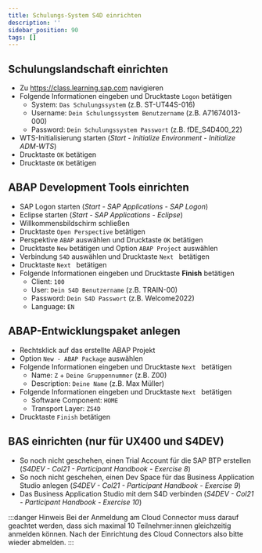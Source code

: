 ```yaml
---
title: Schulungs-System S4D einrichten
description: ''
sidebar_position: 90
tags: []
---
```


## Schulungslandschaft einrichten
- Zu https://class.learning.sap.com navigieren
- Folgende Informationen eingeben und Drucktaste `Logon` betätigen
    - System: `Das Schulungssystem` (z.B. ST-UT44S-016)
    - Username: `Dein Schulungssystem Benutzername` (z.B. A71674013-000)
    - Password: `Dein Schulungssystem Passwort` (z.B. fDE_S4D400_22)
- WTS-Initialisierung starten (_Start - Initialize Environment - Initialize ADM-WTS_)
- Drucktaste `OK` betätigen
- Drucktaste `OK` betätigen

## ABAP Development Tools einrichten
- SAP Logon starten (_Start - SAP Applications - SAP Logon_)
- Eclipse starten (_Start - SAP Applications - Eclipse_)
- Willkommensbildschirm schließen
- Drucktaste `Open Perspective` betätigen
- Perspektive `ABAP` auswählen und Drucktaste `OK` betätigen
- Drucktaste `New` betätigen und Option `ABAP Project` auswählen
- Verbindung `S4D` auswählen und Drucktaste `Next ` betätigen
- Drucktaste `Next ` betätigen
- Folgende Informationen eingeben und Drucktaste **Finish** betätigen
    - Client: `100`
    - User: `Dein S4D Benutzername` (z.B. TRAIN-00)
    - Password: `Dein S4D Passwort` (z.B. Welcome2022)
    - Language: `EN`

## ABAP-Entwicklungspaket anlegen
- Rechtsklick auf das erstellte ABAP Projekt
- Option `New - ABAP Package` auswählen
- Folgende Informationen eingeben und Drucktaste `Next ` betätigen
    - Name: `Z` + `Deine Gruppennummer` (z.B. Z00)
    - Description: `Deine Name` (z.B. Max Müller)
- Folgende Informationen eingeben und Drucktaste `Next ` betätigen
    - Software Component: `HOME`
    - Transport Layer: `ZS4D`
- Drucktaste `Finish` betätigen

## BAS einrichten (nur für UX400 und S4DEV)
- So noch nicht geschehen, einen Trial Account für die SAP BTP erstellen (_S4DEV - Col21 - Participant Handbook - Exercise 8_)
- So noch nicht geschehen, einen Dev Space für das Business Application Studio anlegen (_S4DEV - Col21 - Participant Handbook - Exercise 9_)
- Das Business Application Studio mit dem S4D verbinden (_S4DEV - Col21 - Participant Handbook - Exercise 10_)

:::danger Hinweis
Bei der Anmeldung am Cloud Connector muss darauf geachtet werden, dass sich maximal 10 Teilnehmer:innen gleichzeitig anmelden können. Nach der
Einrichtung des Cloud Connectors also bitte wieder abmelden.
:::
